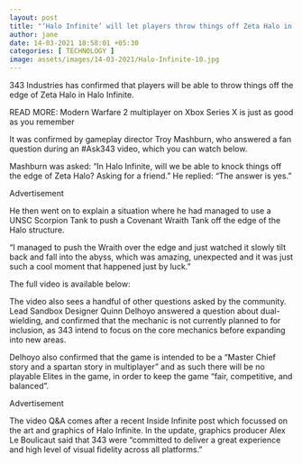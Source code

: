 ```yaml
---
layout: post
title: "‘Halo Infinite’ will let players throw things off Zeta Halo in a series first"
author: jane 
date: 14-03-2021 18:58:01 +05:30 
categories: [ TECHNOLOGY ] 
image: assets/images/14-03-2021/Halo-Infinite-10.jpg
---
```

343 Industries has confirmed that players will be able to throw things off the edge of Zeta Halo in Halo Infinite.

READ MORE: Modern Warfare 2 multiplayer on Xbox Series X is just as good as you remember

It was confirmed by gameplay director Troy Mashburn, who answered a fan question during an #Ask343 video, which you can watch below.

Mashburn was asked: “In Halo Infinite, will we be able to knock things off the edge of Zeta Halo? Asking for a friend.” He replied: “The answer is yes.”

Advertisement

He then went on to explain a situation where he had managed to use a UNSC Scorpion Tank to push a Covenant Wraith Tank off the edge of the Halo structure.

“I managed to push the Wraith over the edge and just watched it slowly tilt back and fall into the abyss, which was amazing, unexpected and it was just such a cool moment that happened just by luck.”

The full video is available below:

The video also sees a handful of other questions asked by the community. Lead Sandbox Designer Quinn Delhoyo answered a question about dual-wielding, and confirmed that the mechanic is not currently planned to for inclusion, as 343 intend to focus on the core mechanics before expanding into new areas.

Delhoyo also confirmed that the game is intended to be a “Master Chief story and a spartan story in multiplayer” and as such there will be no playable Elites in the game, in order to keep the game “fair, competitive, and balanced”.

Advertisement

The video Q&A comes after a recent Inside Infinite post which focussed on the art and graphics of Halo Infinite. In the update, graphics producer Alex Le Boulicaut said that 343 were “committed to deliver a great experience and high level of visual fidelity across all platforms.”